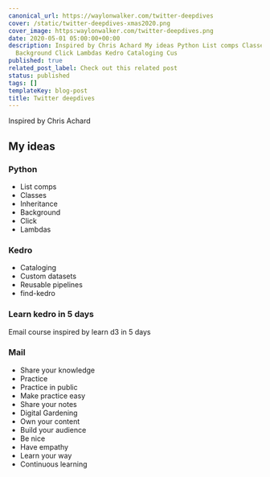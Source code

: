 ```yaml
---
canonical_url: https://waylonwalker.com/twitter-deepdives
cover: /static/twitter-deepdives-xmas2020.png
cover_image: https:waylonwalker.com/twitter-deepdives.png
date: 2020-05-01 05:00:00+00:00
description: Inspired by Chris Achard My ideas Python List comps Classes Inheritance
  Background Click Lambdas Kedro Cataloging Cus
published: true
related_post_label: Check out this related post
status: published
tags: []
templateKey: blog-post
title: Twitter deepdives
---
```


Inspired by Chris Achard

## My ideas

### Python

* List comps
* Classes
* Inheritance
* Background
* Click
* Lambdas

### Kedro

* Cataloging
* Custom datasets
* Reusable pipelines
* find-kedro

### Learn kedro in 5 days

Email course inspired by learn d3 in 5 days

### Mail

* Share your knowledge
* Practice
* Practice in public
* Make practice easy
* Share your notes
* Digital Gardening
* Own your content
* Build your audience
* Be nice
* Have empathy
* Learn your way
* Continuous learning